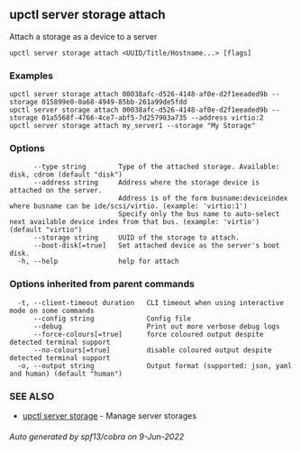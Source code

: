 ## upctl server storage attach

Attach a storage as a device to a server

```
upctl server storage attach <UUID/Title/Hostname...> [flags]
```

### Examples

```
upctl server storage attach 00038afc-d526-4148-af0e-d2f1eeaded9b --storage 015899e0-0a68-4949-85bb-261a99de5fdd
upctl server storage attach 00038afc-d526-4148-af0e-d2f1eeaded9b --storage 01a5568f-4766-4ce7-abf5-7d257903a735 --address virtio:2
upctl server storage attach my_server1 --storage "My Storage"
```

### Options

```
      --type string        Type of the attached storage. Available: disk, cdrom (default "disk")
      --address string     Address where the storage device is attached on the server. 
                           Address is of the form busname:deviceindex where busname can be ide/scsi/virtio. (example: 'virtio:1')
                           Specify only the bus name to auto-select next available device index from that bus. (example: 'virtio') (default "virtio")
      --storage string     UUID of the storage to attach.
      --boot-disk[=true]   Set attached device as the server's boot disk.
  -h, --help               help for attach
```

### Options inherited from parent commands

```
  -t, --client-timeout duration   CLI timeout when using interactive mode on some commands
      --config string             Config file
      --debug                     Print out more verbose debug logs
      --force-colours[=true]      force coloured output despite detected terminal support
      --no-colours[=true]         disable coloured output despite detected terminal support
  -o, --output string             Output format (supported: json, yaml and human) (default "human")
```

### SEE ALSO

* [upctl server storage](upctl_server_storage.md)	 - Manage server storages

###### Auto generated by spf13/cobra on 9-Jun-2022
